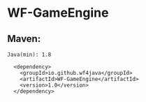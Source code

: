 # WF-GameEngine
## Maven:
`Java(min): 1.8`
```
  <dependency>
    <groupId>io.github.wf4java</groupId>
    <artifactId>WF-GameEngine</artifactId>
    <version>1.0</version>
  </dependency>
```
